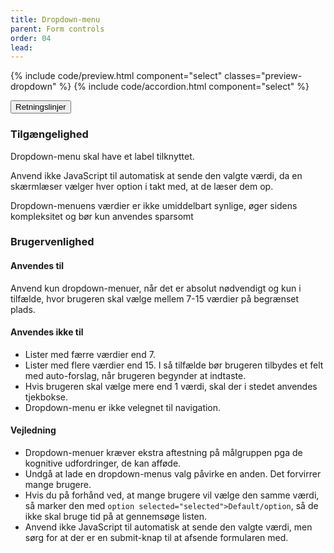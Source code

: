```yaml
---
title: Dropdown-menu
parent: Form controls
order: 04
lead:
---
```



{% include code/preview.html component="select" classes="preview-dropdown" %}
{% include code/accordion.html component="select" %}
<div class="accordion-bordered accordion-docs">
  <button class="button-unstyled accordion-button"
      aria-expanded="true" aria-controls="dropdown-docs">
    Retningslinjer
  </button>
  <div id="dropdown-docs" aria-hidden="false" class="accordion-content">
    <article>
      <section>
          <h3 class="h4">Tilgængelighed</h3>
          <p>Dropdown-menu skal have et label tilknyttet.</p>
          <p>Anvend ikke JavaScript til automatisk at sende den valgte værdi, da en skærmlæser vælger hver option i takt med, at de læser dem op.</p>
          <p>Dropdown-menuens værdier er ikke umiddelbart synlige, øger sidens kompleksitet og bør kun anvendes sparsomt</p>
      </section>
      <section>
          <h3 class="h4">Brugervenlighed</h3>
          <h4 class="h5">Anvendes til</h4>
          <p>Anvend kun dropdown-menuer, når det er absolut nødvendigt og kun i tilfælde, hvor brugeren skal vælge mellem 7-15 værdier på begrænset plads.</p>
          <h4 class="h5">Anvendes ikke til</h4>
          <ul>
              <li>Lister med færre værdier end 7.</li>
              <li>Lister med flere værdier end 15. I så tilfælde bør brugeren tilbydes et felt med auto-forslag, når brugeren begynder at indtaste.</li>
              <li>Hvis brugeren skal vælge mere end 1 værdi, skal der i stedet anvendes tjekbokse.</li>
              <li>Dropdown-menu er ikke velegnet til navigation.</li>
          </ul>
          <h4 class="h5">Vejledning</h4>
          <ul>
              <li>Dropdown-menuer kræver ekstra aftestning på målgruppen pga de kognitive udfordringer, de kan afføde.</li>
              <li>Undgå at lade en dropdown-menus valg påvirke en anden. Det forvirrer mange brugere.</li>
              <li>Hvis du på forhånd ved, at mange brugere vil vælge den samme værdi, så marker den med <code>option selected="selected">Default/option</code>, så de ikke skal bruge tid på at gennemsøge listen.</li>
              <li>Anvend ikke JavaScript til automatisk at sende den valgte værdi, men sørg for at der er en submit-knap til at afsende formularen med.</li>
          </ul>
      </section>
    </article>
  </div>
</div>
